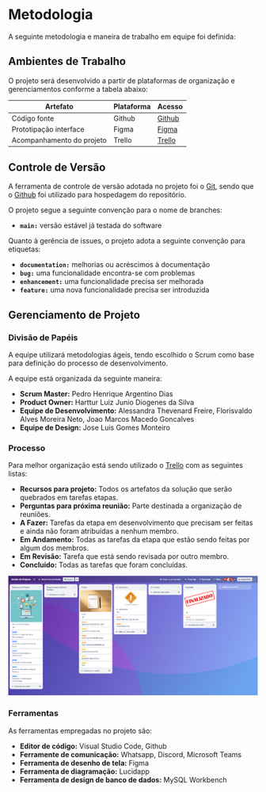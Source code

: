 # Metodologia

A seguinte metodologia e maneira de trabalho em equipe foi definida:

## Ambientes de Trabalho

O projeto será desenvolvido a partir de plataformas de organização e gerenciamentos conforme a tabela abaixo:

|Artefato | Plataforma | Acesso |
|------|-----------------------------------------|----|
|Código fonte| Github | [Github](https://github.com/ICEI-PUC-Minas-PMV-ADS/pmv-ads-2023-1-e1-proj-web-t10-pmv-ads-2023-1-e1-proj-web-t10-buscapet) | 
|Prototipação interface| Figma | [Figma](https://www.figma.com/proto/V1fOP2HGdTcy3FqHmw3Z5c/Nutri%C3%A7%C3%A3o?type=design&node-id=1-3&t=EsI5hDYdhCa6Liae-0&scaling=scale-down&page-id=0%3A1&starting-point-node-id=1%3A3) | 
|Acompanhamento do projeto| Trello | [Trello](https://trello.com/b/rZErLmHH/gestão-de-projetos) | 

## Controle de Versão

A ferramenta de controle de versão adotada no projeto foi o
[Git](https://git-scm.com/), sendo que o [Github](https://github.com)
foi utilizado para hospedagem do repositório.

O projeto segue a seguinte convenção para o nome de branches:

- **`main:`** versão estável já testada do software

Quanto à gerência de issues, o projeto adota a seguinte convenção para
etiquetas:

- **`documentation:`** melhorias ou acréscimos à documentação
- **`bug:`** uma funcionalidade encontra-se com problemas
- **`enhancement:`** uma funcionalidade precisa ser melhorada
- **`feature:`** uma nova funcionalidade precisa ser introduzida

## Gerenciamento de Projeto

### Divisão de Papéis

A equipe utilizará metodologias ágeis, tendo escolhido o Scrum como base para definição do processo de desenvolvimento.

A equipe está organizada da seguinte maneira:

- **Scrum Master:** Pedro Henrique Argentino Dias
- **Product Owner:** Harttur Luiz Junio Diogenes da Silva
- **Equipe de Desenvolvimento:** Alessandra Thevenard Freire, Florisvaldo Alves Moreira Neto, Joao Marcos Macedo Goncalves
- **Equipe de Design:** Jose Luis Gomes Monteiro

### Processo

Para melhor organização está sendo utilizado o [Trello](https://trello.com/b/rZErLmHH/gestão-de-projetos) com as seguintes listas:

- **Recursos para projeto:** Todos os artefatos da solução que serão quebrados em tarefas etapas.
- **Perguntas para próxima reunião:** Parte destinada a organização de reuniões.
- **A Fazer:** Tarefas da etapa em desenvolvimento que precisam ser feitas e ainda não foram atribuídas a nenhum membro.
- **Em Andamento:** Todas as tarefas da etapa que estão sendo feitas por algum dos membros.
- **Em Revisão:** Tarefa que está sendo revisada por outro membro.
- **Concluído:** Todas as tarefas que foram concluídas.

![Trello - Nutrição](img/trello1.png)

### Ferramentas

As ferramentas empregadas no projeto são:

- **Editor de código:** Visual Studio Code, Github
- **Ferramente de comunicação:** Whatsapp, Discord, Microsoft Teams
- **Ferramenta de desenho de tela:** Figma
- **Ferramenta de diagramação:** Lucidapp
- **Ferramenta de design de banco de dados:** MySQL Workbench
